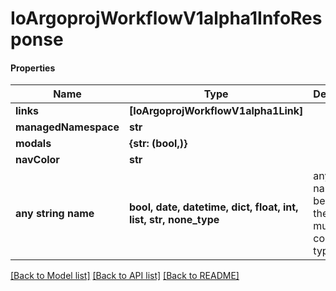 # IoArgoprojWorkflowV1alpha1InfoResponse

#### Properties
Name | Type | Description | Notes
------------ | ------------- | ------------- | -------------
**links** | **[IoArgoprojWorkflowV1alpha1Link]** |  | [optional] 
**managedNamespace** | **str** |  | [optional] 
**modals** | **{str: (bool,)}** |  | [optional] 
**navColor** | **str** |  | [optional] 
**any string name** | **bool, date, datetime, dict, float, int, list, str, none_type** | any string name can be used but the value must be the correct type | [optional]

[[Back to Model list]](../README.md#documentation-for-models) [[Back to API list]](../README.md#documentation-for-api-endpoints) [[Back to README]](../README.md)

